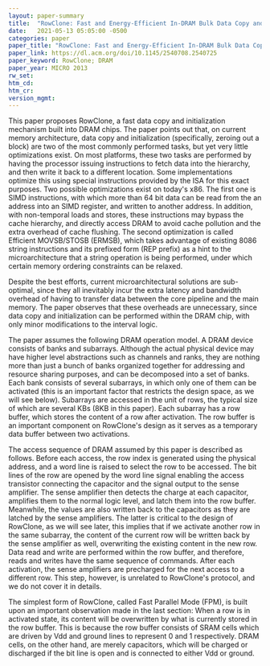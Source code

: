 ```yaml
---
layout: paper-summary
title:  "RowClone: Fast and Energy-Efficient In-DRAM Bulk Data Copy and Initialization"
date:   2021-05-13 05:05:00 -0500
categories: paper
paper_title: "RowClone: Fast and Energy-Efficient In-DRAM Bulk Data Copy and Initialization"
paper_link: https://dl.acm.org/doi/10.1145/2540708.2540725
paper_keyword: RowClone; DRAM
paper_year: MICRO 2013
rw_set:
htm_cd:
htm_cr:
version_mgmt:
---
```


This paper proposes RowClone, a fast data copy and initialization mechanism built into DRAM chips.
The paper points out that, on current memory architecture, data copy and initialization (specifically, zeroing out
a block) are two of the most commonly performed tasks, but yet very little optimizations exist.
On most platforms, these two tasks are performed by having the processor issuing instructions to fetch data into
the hierarchy, and then write it back to a different location. Some implementations optimize this using special
instructions provided by the ISA for this exact purposes. 
Two possible optimizations exist on today's x86. The first one is SIMD instructions, with which more than 64 bit
data can be read from the an address into an SIMD register, and written to another address. 
In addition, with non-temporal loads and stores, these instructions may bypass the cache hierarchy, and 
directly access DRAM to avoid cache pollution and the extra overhead of cache flushing. 
The second optimization is called Efficient MOVSB/STOSB (ERMSB), which takes advantage of existing 8086
string instructions and its prefixed form (REP prefix) as a hint to the microarchitecture that a string
operation is being performed, under which certain memory ordering constraints can be relaxed.

Despite the best efforts, current microarchitectural solutions are sub-optimal, since they all inevitably incur the
extra latency and bandwidth overhead of having to transfer data between the core pipeline and the main memory.
The paper observes that these overheads are unnecessary, since data copy and initialization can be performed within
the DRAM chip, with only minor modifications to the interval logic.

The paper assumes the following DRAM operation model. A DRAM device consists of banks and subarrays. Although
the actual physical device may have higher level abstractions such as channels and ranks, they are nothing more
than just a bunch of banks organized together for addressing and resource sharing purposes, and can be 
decomposed into a set of banks. 
Each bank consists of several subarrays, in which only one of them can be activated (this is an important factor
that restricts the design space, as we will see below). 
Subarrays are accessed in the unit of rows, the typical size of which are several KBs (8KB in this paper).
Each subarray has a row buffer, which stores the content of a row after activation. The row buffer is an important
component on RowClone's design as it serves as a temporary data buffer between two activations.

The access sequence of DRAM assumed by this paper is described as follows.
Before each access, the row index is generated using the physical address, and a word line is raised to select the 
row to be accessed. The bit lines of the row are opened by the word line signal enabling the access transistor 
connecting the capacitor and the signal output to the sense amplifier.
The sense amplifier then detects the charge at each capacitor, amplifies them to the normal logic level, and latch
them into the row buffer. Meanwhile, the values are also written back to the capacitors as they are latched by the
sense amplifiers. The latter is critical to the design of RowClone, as we will see later, this implies that 
if we activate another row in the same subarray, the content of the current row will be written back by the sense
amplifier as well, overwriting the existing content in the new row.
Data read and write are performed within the row buffer, and therefore, reads and writes have the same
sequence of commands.
After each activation, the sense amplifiers are precharged for the next access to a different row. This step,
however, is unrelated to RowClone's protocol, and we do not cover it in details.

The simplest form of RowClone, called Fast Parallel Mode (FPM), is built upon an important observation made in the 
last section: When a row is in activated state, its content will be overwritten by what is currently stored in the row
buffer. This is because the row buffer consists of SRAM cells which are driven by Vdd and ground lines to represent
0 and 1 respectively. DRAM cells, on the other hand, are merely capacitors, which will be charged or discharged
if the bit line is open and is connected to either Vdd or ground. 

